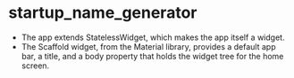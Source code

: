 # startup_name_generator
- The app extends StatelessWidget, which makes the app itself a widget.
- The Scaffold widget, from the Material library, provides a default app bar, a title, and a body property that holds the widget tree for the home screen.